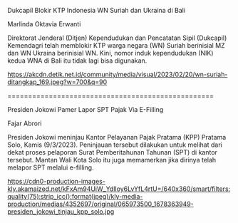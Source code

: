 
Dukcapil Blokir KTP Indonesia WN Suriah dan Ukraina di Bali

Marlinda Oktavia Erwanti

Direktorat Jenderal (Ditjen) Kependudukan dan Pencatatan Sipil (Dukcapil) Kemendagri telah memblokir KTP warga negara (WN) Suriah berinisial MZ dan WN Ukraina berinisial WN. Kini, nomor induk kependudukan (NIK) kedua WNA di Bali itu tidak lagi bisa digunakan.

https://akcdn.detik.net.id/community/media/visual/2023/02/20/wn-suriah-ditangkap_169.jpeg?w=700&q=90


==================================================


Presiden Jokowi Pamer Lapor SPT Pajak Via E-Filling

Fajar Abrori

Presiden Jokowi meninjau Kantor Pelayanan Pajak Pratama (KPP) Pratama Solo, Kamis (9/3/2023). Peninjauan tersebut dilakukan untuk melihat dari dekat proses pelaporan Surat Pemberitahunan Tahunan (SPT) di kantor tersebut. Mantan Wali Kota Solo itu juga memamerkan jika dirinya telah melapor SPT melalui e-filling.

https://cdn0-production-images-kly.akamaized.net/kFxAm94UiW_YdlIoy6LvYfL4rtU=/640x360/smart/filters:quality(75):strip_icc():format(jpeg)/kly-media-production/medias/4352697/original/065973500_1678363949-presiden_jokowi_tinjau_kpp_solo.jpg



